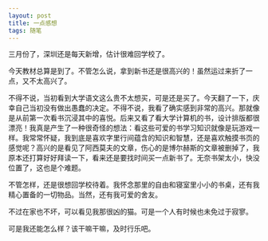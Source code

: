 ```yaml
---
layout: post
title: 一点感想
tags: 随笔
---
```


三月份了，深圳还是每天新增，估计很难回学校了。

今天教材总算是到了。不管怎么说，拿到新书还是很高兴的！虽然运过来折了一点，又不太高兴了。

不得不说，当初看到大学语文这么贵不太想买，可是还是买了。今天翻了一下，庆幸自己当初没有做出愚蠢的决定。不得不说，我看了确实感到非常的高兴。那就像是从前第一次看书沉浸其中的喜悦。后来又看了看大学计算机的书，设计排版都很漂亮！我真是产生了一种很奇怪的想法：看这些可爱的书学习知识就像是玩游戏一样。我常常怀疑，我到底是喜欢字里行间蕴含的知识和智慧，还是喜欢触摸书页的感觉呢？高兴的是看见了阿西莫夫的文章，伤心的是博尔赫斯的文章被删掉了，我原本还打算好好拜读一下，看来还是要找时间买一点新书了。无奈书架太小，快没位置了，这也是个难题。

不管怎样，还是很想回学校待着。我怀念那里的自由和寝室里小小的书桌，还有我精心置备的一切物品。当然，还有我可爱的舍友。

不过在家也不坏，可以看见我那很凶的猫。可是一个人有时候也未免过于寂寥。

可是我还能怎么样？该干嘛干嘛，及时行乐吧。
